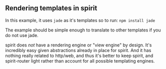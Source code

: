 ## Rendering templates in spirit

In this example, it uses `jade` as it's templates so to run:
`npm install jade`

The example should be simple enough to translate to other templates if you do not use jade.

spirit does _not_ have a rendering engine or "view engine" by design. 
It's incredibly easy given abstractions already in place for spirit. And it has nothing really related to http/web, and thus it's better to keep spirit, and spirit-router light rather than account for all possible templating engines. 
